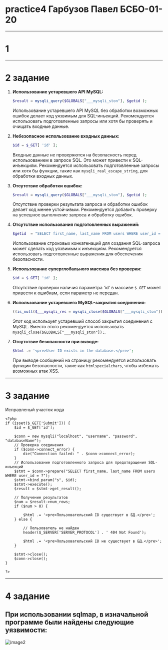 # practice4 Гарбузов Павел БСБО-01-20
---
# 1
---
# 2 задание 
1. **Использование устаревшего API MySQL:**
   ```php
   $result = mysqli_query($GLOBALS["___mysqli_ston"], $getid );
   ```
   Использование устаревшего API MySQL без обработки возможных ошибок делает код уязвимым для SQL-инъекций. 
   Рекомендуется использовать подготовленные запросы или хотя бы проверять и очищать входные данные.

2. **Небезопасное использование входных данных:**
   ```php
   $id = $_GET[ 'id' ];
   ```
   Входные данные не проверяются на безопасность перед использованием в запросе SQL. Это может привести к SQL-инъекциям.
   Рекомендуется использовать подготовленные запросы или хотя бы функции, такие как `mysqli_real_escape_string`, для обработки входных данных.

3. **Отсутствие обработки ошибок:**
   ```php
   $result = mysqli_query($GLOBALS["___mysqli_ston"], $getid );
   ```
   Отсутствие проверки результата запроса и обработки ошибок делает код менее устойчивым.
   Рекомендуется добавить проверку на успешное выполнение запроса и обработку ошибок.

4. **Отсутствие использования подготовленных выражений:**
   ```php
   $getid  = "SELECT first_name, last_name FROM users WHERE user_id = '$id';";
   ```
   Использование строковых конкатенаций для создания SQL-запроса может сделать код уязвимым к инъекциям.
   Рекомендуется использовать подготовленные выражения для обеспечения безопасности.

5. **Использование суперглобального массива без проверки:**
   ```php
   $id = $_GET[ 'id' ];
   ```
   Отсутствие проверки наличия параметра 'id' в массиве `$_GET` может привести к ошибкам, если параметр не передан.

6. **Использование устаревшего MySQL-закрытия соединения:**
   ```php
   ((is_null($___mysqli_res = mysqli_close($GLOBALS["___mysqli_ston"]))) ? false : $___mysqli_res);
   ```
   Этот код использует устаревший способ закрытия соединения с MySQL. Вместо этого рекомендуется использовать `mysqli_close($GLOBALS["___mysqli_ston"]);`.

7. **Отсутствие безопасности при выводе:**
   ```php
   $html .= '<pre>User ID exists in the database.</pre>';
   ```
   При выводе сообщений на страницу рекомендуется использовать функции безопасности, такие как `htmlspecialchars`, чтобы избежать возможных атак XSS.
---
# 3 задание 
Исправленый участок кода 
```
<?php
if (isset($_GET['Submit'])) {
    $id = $_GET['id'];

    $conn = new mysqli("localhost", "username", "password", "databaseName");
    // Проверка соединения
    if ($conn->connect_error) {
        die("Connection failed: " . $conn->connect_error);
    }
    // Использование подготовленного запроса для предотвращения SQL-инъекций
    $stmt = $conn->prepare("SELECT first_name, last_name FROM users WHERE user_id = ?");
    $stmt->bind_param("s", $id);
    $stmt->execute();
    $result = $stmt->get_result();

    // Получение результатов
    $num = $result->num_rows;
    if ($num > 0) {
       
        $html .= '<pre>Пользовательский ID существует в БД.</pre>';
    } else {

        // Пользователь не найден
        header($_SERVER['SERVER_PROTOCOL'] . ' 404 Not Found');

        $html .= '<pre>Пользовательский ID не существует в БД.</pre>';
    }

    $stmt->close();
    $conn->close();
}

?>
```
---
# 4 задание 
## При использовании sqlmap, в изначальной программе были найдены следующие уязвимости: 
![image2](https://github.com/PaulZtx/practice4/assets/36164890/91094e58-0894-46f4-b74f-6d69cc9de4a8) 
